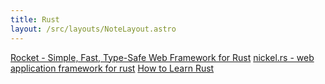 ```yaml
---
title: Rust
layout: /src/layouts/NoteLayout.astro
---
```


[Rocket - Simple, Fast, Type-Safe Web Framework for Rust](https://rocket.rs/)
[nickel.rs - web application framework for rust](https://nickel-org.github.io/)
[How to Learn Rust](https://gist.github.com/rylev/f76b8e9567a722f1b157a69a4f98f1c1)

